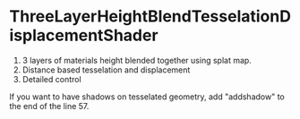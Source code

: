 # ThreeLayerHeightBlendTesselationDisplacementShader
1. 3 layers of materials height blended together using splat map.  
2. Distance based tesselation and displacement  
3. Detailed control

If you want to have shadows on tesselated geometry, add "addshadow" to the end of the line 57.
